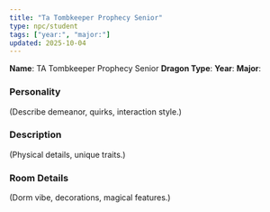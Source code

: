 ```yaml
---
title: "Ta Tombkeeper Prophecy Senior"
type: npc/student
tags: ["year:", "major:"]
updated: 2025-10-04
---
```


**Name**: TA Tombkeeper Prophecy Senior
**Dragon Type**:
**Year**:
**Major**:

### Personality
(Describe demeanor, quirks, interaction style.)

### Description
(Physical details, unique traits.)

### Room Details
(Dorm vibe, decorations, magical features.)
